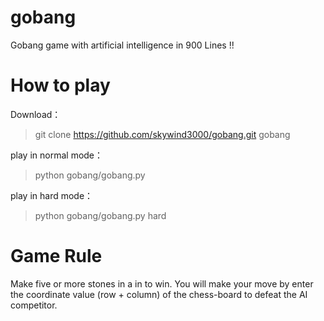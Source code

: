 # gobang

Gobang game with artificial intelligence in 900 Lines !! 

How to play
===========

Download：
> git clone https://github.com/skywind3000/gobang.git gobang

play in normal mode：
> python gobang/gobang.py 

play in hard mode：
> python gobang/gobang.py hard 


Game Rule
=========

Make five or more stones in a in to win. You will make your move by enter the coordinate value (row + column) of the chess-board to defeat the AI competitor.








